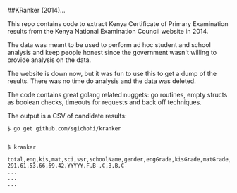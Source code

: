##KRanker (2014)...


This repo contains code to extract Kenya Certificate of Primary Examination results from the Kenya National Examination Council website in 2014.

The data was meant to be used to perform ad hoc student and school analysis and keep people honest since the government wasn't willing to provide analysis on the data.

The website is down now, but it was fun to use this to get a dump of the results. There was no time do analysis and the data was deleted.

The code contains great golang related nuggets: go routines, empty structs as boolean checks, timeouts for requests and back off techniques. 


The output is a CSV of candidate results:

```
$ go get github.com/sgichohi/kranker

```

```

$ kranker

total,eng,kis,mat,sci,ssr,schoolName,gender,engGrade,kisGrade,matGrade,sciGrade,ssrGrade
291,61,53,66,69,42,YYYYY,F,B-,C,B,B,C-
...
...
...

```
